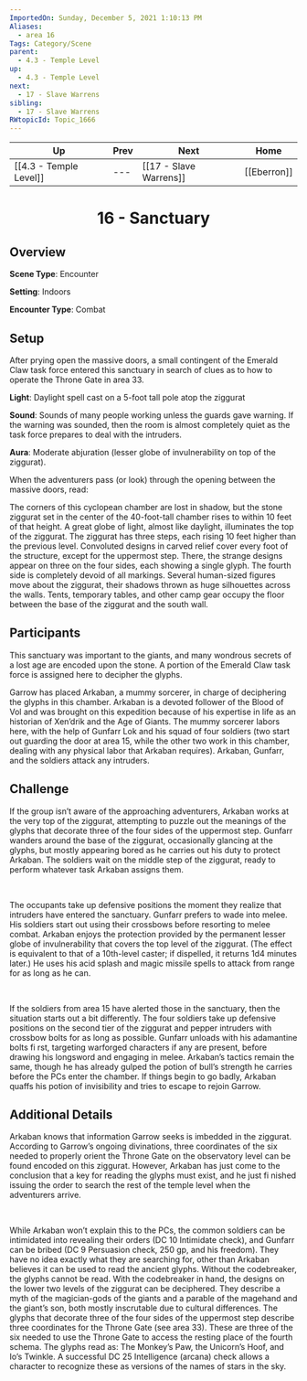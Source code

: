 ```yaml
---
ImportedOn: Sunday, December 5, 2021 1:10:13 PM
Aliases:
  - area 16
Tags: Category/Scene
parent:
  - 4.3 - Temple Level
up:
  - 4.3 - Temple Level
next:
  - 17 - Slave Warrens
sibling:
  - 17 - Slave Warrens
RWtopicId: Topic_1666
---
```


| Up | Prev | Next | Home |
|----|------|------|------|
| [[4.3 - Temple Level]] | --- | [[17 - Slave Warrens]] | [[Eberron]] |

# <center>16 - Sanctuary</center>

## Overview

**Scene Type**: Encounter

**Setting**: Indoors

**Encounter Type**: Combat

## Setup

After prying open the massive doors, a small contingent of the Emerald Claw task force entered this sanctuary in search of clues as to how to operate the Throne Gate in area 33.

**Light**: Daylight spell cast on a 5-foot tall pole atop the ziggurat

**Sound**: Sounds of many people working unless the guards gave warning. If the warning was sounded, then the room is almost completely quiet as the task force prepares to deal with the intruders.

**Aura**: Moderate abjuration (lesser globe of invulnerability on top of the ziggurat).

When the adventurers pass (or look) through the opening between the massive doors, read:

The corners of this cyclopean chamber are lost in shadow, but the stone ziggurat set in the center of the 40-foot-tall chamber rises to within 10 feet of that height. A great globe of light, almost like daylight, illuminates the top of the ziggurat. The ziggurat has three steps, each rising 10 feet higher than the previous level. Convoluted designs in carved relief cover every foot of the structure, except for the uppermost step. There, the strange designs appear on three on the four sides, each showing a single glyph. The fourth side is completely devoid of all markings. Several human-sized figures move about the ziggurat, their shadows thrown as huge silhouettes across the walls. Tents, temporary tables, and other camp gear occupy the floor between the base of the ziggurat and the south wall.

## Participants

This sanctuary was important to the giants, and many wondrous secrets of a lost age are encoded upon the stone. A portion of the Emerald Claw task force is assigned here to decipher the glyphs.

Garrow has placed Arkaban, a mummy sorcerer, in charge of deciphering the glyphs in this chamber. Arkaban is a devoted follower of the Blood of Vol and was brought on this expedition because of his expertise in life as an historian of Xen’drik and the Age of Giants. The mummy sorcerer labors here, with the help of Gunfarr Lok and his squad of four soldiers (two start out guarding the door at area 15, while the other two work in this chamber, dealing with any physical labor that Arkaban requires). Arkaban, Gunfarr, and the soldiers attack any intruders.

## Challenge

If the group isn’t aware of the approaching adventurers, Arkaban works at the very top of the ziggurat, attempting to puzzle out the meanings of the glyphs that decorate three of the four sides of the uppermost step. Gunfarr wanders around the base of the ziggurat, occasionally glancing at the glyphs, but mostly appearing bored as he carries out his duty to protect Arkaban. The soldiers wait on the middle step of the ziggurat, ready to perform whatever task Arkaban assigns them. 

 

The occupants take up defensive positions the moment they realize that intruders have entered the sanctuary. Gunfarr prefers to wade into melee. His soldiers start out using their crossbows before resorting to melee combat. Arkaban enjoys the protection provided by the permanent lesser globe of invulnerability that covers the top level of the ziggurat. (The effect is equivalent to that of a 10th-level caster; if dispelled, it returns 1d4 minutes later.) He uses his acid splash and magic missile spells to attack from range for as long as he can. 

 

If the soldiers from area 15 have alerted those in the sanctuary, then the situation starts out a bit differently. The four soldiers take up defensive positions on the second tier of the ziggurat and pepper intruders with crossbow bolts for as long as possible. Gunfarr unloads with his adamantine bolts fi rst, targeting warforged characters if any are present, before drawing his longsword and engaging in melee. Arkaban’s tactics remain the same, though he has already gulped the potion of bull’s strength he carries before the PCs enter the chamber. If things begin to go badly, Arkaban quaffs his potion of invisibility and tries to escape to rejoin Garrow.

## Additional Details

Arkaban knows that information Garrow seeks is imbedded in the ziggurat. According to Garrow’s ongoing divinations, three coordinates of the six needed to properly orient the Throne Gate on the observatory level can be found encoded on this ziggurat. However, Arkaban has just come to the conclusion that a key for reading the glyphs must exist, and he just fi nished issuing the order to search the rest of the temple level when the adventurers arrive. 

 

While Arkaban won’t explain this to the PCs, the common soldiers can be intimidated into revealing their orders (DC 10 Intimidate check), and Gunfarr can be bribed (DC 9 Persuasion check, 250 gp, and his freedom). They have no idea exactly what they are searching for, other than Arkaban believes it can be used to read the ancient glyphs. Without the codebreaker, the glyphs cannot be read. With the codebreaker in hand, the designs on the lower two levels of the ziggurat can be deciphered. They describe a myth of the magician-gods of the giants and a parable of the magehand and the giant’s son, both mostly inscrutable due to cultural differences. The glyphs that decorate three of the four sides of the uppermost step describe three coordinates for the Throne Gate (see area 33). These are three of the six needed to use the Throne Gate to access the resting place of the fourth schema. The glyphs read as: The Monkey’s Paw, the Unicorn’s Hoof, and Io’s Twinkle. A successful DC 25 Intelligence (arcana) check allows a character to recognize these as versions of the names of stars in the sky.
